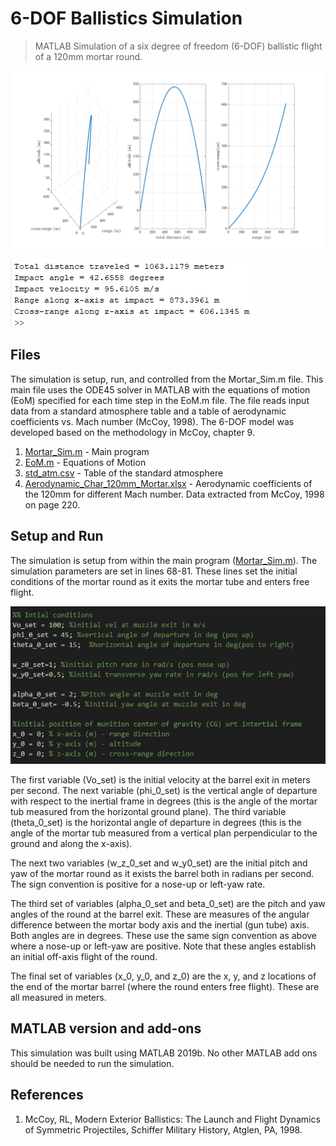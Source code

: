 # 6-DOF Ballistics Simulation

> MATLAB Simulation of a six degree of freedom (6-DOF) ballistic flight of a 120mm mortar round.

![Sample Output](/images/output.png)

![Sample Output](/images/output_console.png)

## Files

The simulation is setup, run, and controlled from the Mortar_Sim.m file. This main file uses the ODE45 solver in MATLAB with the equations of motion (EoM) specified for each time step in the EoM.m file. The file reads input data from a standard atmosphere table and a table of aerodynamic coefficients vs. Mach number (McCoy, 1998). The 6-DOF model was developed based on the methodology in McCoy, chapter 9.

1. [Mortar_Sim.m](Mortar_Sim.m) - Main program
2. [EoM.m](EoM.m) - Equations of Motion
3. [std_atm.csv](std_atm.csv) - Table of the standard atmosphere
4. [Aerodynamic_Char_120mm_Mortar.xlsx](Aerodynamic_Char_120mm_Mortar.xlsx) - Aerodynamic coefficients of the 120mm for different Mach number. Data extracted from McCoy, 1998 on page 220.

## Setup and Run

The simulation is setup from within the main program ([Mortar_Sim.m](Mortar_Sim.m)). The simulation parameters are set in lines 68-81. These lines set the initial conditions of the mortar round as it exits the mortar tube and enters free flight.

![initial_conditions](/images/initial_conditions.png)

The first variable (Vo_set) is the initial velocity at the barrel exit in meters per second. The next variable (phi_0_set) is the vertical angle of departure with respect to the inertial frame in degrees (this is the angle of the mortar tub measured from the horizontal ground plane). The third variable (theta_0_set) is the horizontal angle of departure in degrees (this is the angle of the mortar tub measured from a vertical plan perpendicular to the ground and along the x-axis).

The next two variables (w_z_0_set and w_y0_set) are the initial pitch and yaw of the mortar round as it exists the barrel both in radians per second. The sign convention is positive for a nose-up or left-yaw rate.

The third set of variables (alpha_0_set and beta_0_set) are the pitch and yaw angles of the round at the barrel exit. These are measures of the angular difference between the mortar body axis and the inertial (gun tube) axis. Both angles are in degrees. These use the same sign convention as above where a nose-up or left-yaw are positive. Note that these angles establish an initial off-axis flight of the round.

The final set of variables (x_0, y_0, and z_0) are the x, y, and z locations of the end of the mortar barrel (where the round enters free flight). These are all measured in meters.

## MATLAB version and add-ons

This simulation was built using MATLAB 2019b. No other MATLAB add ons should be needed to run the simulation.

## References

1. McCoy, RL, Modern Exterior Ballistics: The Launch and Flight Dynamics of Symmetric Projectiles, Schiffer Military History, Atglen, PA, 1998.
